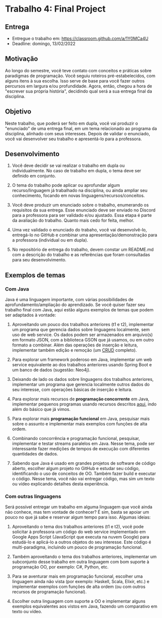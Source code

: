 # Trabalho 4: Final Project


## Entrega


- Entregue o trabalho em: https://classroom.github.com/a/1Y0MCa4U
- Deadline: domingo, 13/02/2022


## Motivação

Ao longo do semestre, você teve contato com conceitos e práticas sobre paradigmas de programação. Você seguiu roteiros pré-estabelecidos, com alguns itens à sua escolha. Isso serve de base para você fazer outros percursos em largura e/ou profundidade. Agora, então, chegou a hora de "escrever sua própria história", decidindo qual será a sua entrega final da disciplina.


## Objetivo

Neste trabalho, que poderá ser feito em dupla, você vai produzir o "enunciado" de uma entrega final, em um tema relacionado ao programa da disciplina, alinhado com seus interesses. Depois de validar o enunciado, você vai desenvolver seu trabalho e apresentá-lo para a professora.


## Desenvolvimento

1. Você deve decidir se vai realizar o trabalho em dupla ou individualmente. No caso de trabalho em dupla, o tema deve ser definido em conjunto.

2. O tema do trabalho pode aplicar ou aprofundar algum recurso/linguagem já trabalhado na disciplina, ou ainda ampliar seu conhecimento, focando em novas linguagens/recursos/conceitos.

3. Você deve produzir um enunciado sobre o trabalho, enumerando os requisitos da sua entrega. Esse enunciado deve ser enviado no Discord para a professora para ser validado e/ou ajustado. Essa etapa é parte da avaliação do trabalho. Quanto mais cedo for feita, melhor.

4. Uma vez validado o enunciado do trabaho, você vai desenvolvê-lo, entregá-lo no GitHub e combinar uma apresentação/demonstração para a professora (individual ou em dupla).

5. No repositório de entrega do trabalho, devem constar um README.md com a descrição do trabalho e as referências que foram consultadas para seu desenvolvimento.


## Exemplos de temas

### Com Java

Java é uma linguagem importante, com várias possibilidades de aprofundamento/ampliação do aprendizado. Se você quiser fazer seu trabalho final com Java, aqui estão alguns exemplos de temas que podem ser adaptados à vontade:

1. Aproveitando um pouco dos trabalhos anteriores (t1 e t2), implementar um programa que gerencia dados sobre linguagens localmente, sem uso de web service. Os dados podem ser armazenados em arquivo(s) em formato JSON, com a biblioteca GSON que já usamos, ou em outro formato a combinar. Além das operações de inserção e leitura, implementar também edição e remoção (um [CRUD](https://en.wikipedia.org/wiki/Create,_read,_update_and_delete) completo). 

2. Para explorar um framework poderoso em Java, implementar um web service equivalente ao dos trabalhos anteriores usando Spring Boot e um banco de dados (sugestão: Neo4j).

2. Deixando de lado os dados sobre linguagens dos trabalhos anteriores, implementar um programa que gerencia localmente outros dados do seu interesse, com operações básicas de inserção e leitura.

3. Para explorar mais recursos de **programação concorrente** em Java, implementar pequenos programas usando recursos descritos [aqui](https://docs.oracle.com/javase/tutorial/essential/concurrency/index.html), indo além do básico que já vimos.

4. Para explorar mais **programação funcional** em Java, pesquisar mais sobre o assunto e implementar mais exemplos com funções de alta ordem.

5. Combinando concorrência e programação funcional, pesquisar, implementar e testar streams paralelos em Java. Nesse tema, pode ser interessante fazer medições de tempos de execução com diferentes quantidades de dados.

6. Sabendo que Java é usado em grandes projetos de software de código aberto, escolher algum projeto no GitHub e estudar seu código, identificando o uso de conceitos de OO. Também fazer build e executar o código. Nesse tema, você não vai entregar código, mas sim um texto ou vídeo explicando detalhes desta experiência. 


### Com outras linguagens

Será possível entregar um trabalho em alguma linguagem que você ainda não conhece, mas tem vontade de conhecer? É sim, basta se apoiar um pouco no que já sabe e reservar algum tempo para isso. Algumas ideias:

1. Aproveitando o tema dos trabalhos anteriores (t1 e t2), você pode solicitar à professora um código do web service implementado em Google Apps Script (JavaScript que executa na nuvem Google) para estudá-lo e aplicá-lo a outros objetos do seu interesse. Este código é multi-paradigma, incluindo um pouco de programação funcional. 

2. Também aproveitando o tema dos trabalhos anteriores, implementar um subconjunto desse trabalho em outra linguagem com bom suporte à programação OO, por exemplo: C#, Python, etc. 

3. Para se aventurar mais em programação funcional, escolher uma linguagem ainda não vista (por exemplo: Haskell, Scala, Elixir, etc.) e implementar exemplos com funções de alta ordem (ou com outros recursos de programação funcional).

4. Escolher outra linguagem com suporte a OO e implementar alguns exemplos equivalentes aos vistos em Java, fazendo um comparativo em texto ou vídeo.
